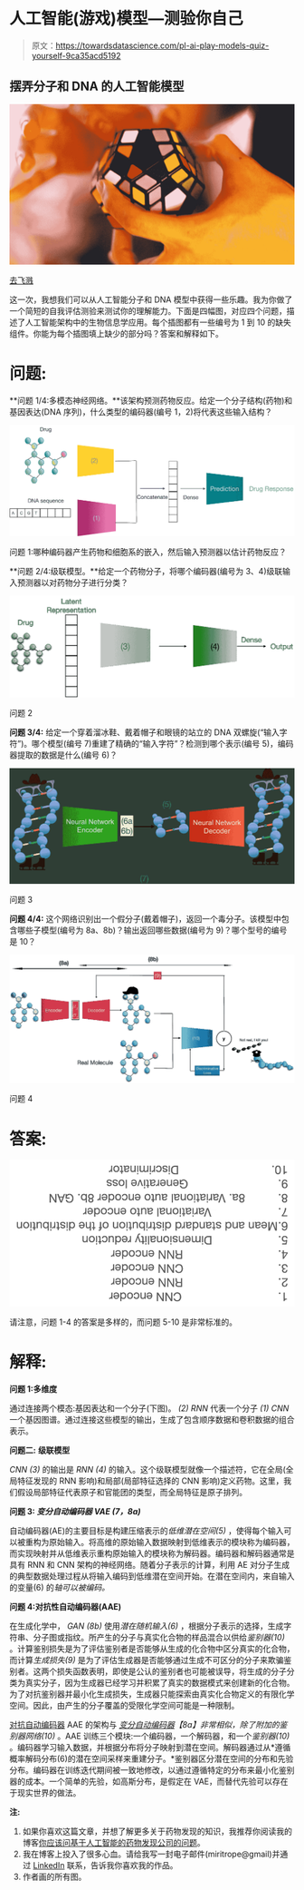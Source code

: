 # 人工智能(游戏)模型—测验你自己

> 原文：<https://towardsdatascience.com/pl-ai-play-models-quiz-yourself-9ca35acd5192>

## 摆弄分子和 DNA 的人工智能模型

![](img/711821728d10039ecaba070dd9c6a165.png)

[去飞溅](https://medium.com/u/c5555b4adb6a?source=post_page-----9ca35acd5192--------------------------------)

这一次，我想我们可以从人工智能分子和 DNA 模型中获得一些乐趣。我为你做了一个简短的自我评估测验来测试你的理解能力。下面是四幅图，对应四个问题，描述了人工智能架构中的生物信息学应用。每个插图都有一些编号为 1 到 10 的缺失组件。你能为每个插图填上缺少的部分吗？答案和解释如下。

# 问题:

**问题 1/4:多模态神经网络。**该架构预测药物反应。给定一个分子结构(药物)和基因表达(DNA 序列)，什么类型的编码器(编号 1，2)将代表这些输入结构？

![](img/b347202b6897c31033c339d6cfb90a15.png)

问题 1:哪种编码器产生药物和细胞系的嵌入，然后输入预测器以估计药物反应？

**问题 2/4:级联模型。**给定一个药物分子，将哪个编码器(编号为 3、4)级联输入预测器以对药物分子进行分类？

![](img/065aea9f70bcb12800db70c883a8985f.png)

问题 2

**问题 3/4:** 给定一个穿着溜冰鞋、戴着帽子和眼镜的站立的 DNA 双螺旋(“输入字符”)。哪个模型(编号 7)重建了精确的“输入字符”？检测到哪个表示(编号 5)，编码器提取的数据是什么(编号 6)？

![](img/fb1cd1d2e8f316a8d7e6772314b90c8e.png)

问题 3

**问题 4/4:** 这个网络识别出一个假分子(戴着帽子)，返回一个毒分子。该模型中包含哪些子模型(编号为 8a、8b)？输出返回哪些数据(编号为 9)？哪个型号的编号是 10？

![](img/dd8beb8562257a4d73438934dfd9c90c.png)

问题 4

# 答案:

![](img/e0cdf176e604d0c44bfacfa58dec4d82.png)

请注意，问题 1-4 的答案是多样的，而问题 5-10 是非常标准的。

# 解释:

**问题 1:多维度**

通过连接两个模态:基因表达和一个分子(下图)。 *(2) RNN* 代表一个分子 *(1) CNN* 一个基因图谱。通过连接这些模型的输出，生成了包含顺序数据和卷积数据的组合表示。

**问题二:** **级联模型**

*CNN (3)* 的输出是 *RNN (4)* 的输入。这个级联模型就像一个描述符，它在全局(全局特征发现的 RNN 影响)和局部(局部特征选择的 CNN 影响)定义药物。这里，我们假设局部特征代表原子和官能团的类型，而全局特征是原子排列。

**问题 3: *变分自动编码器 VAE (7，8a)***

自动编码器(AE)的主要目标是构建压缩表示的*低维潜在空间(5)* ，使得每个输入可以被重构为原始输入。将高维的原始输入数据映射到低维表示的模块称为编码器，而实现映射并从低维表示重构原始输入的模块称为解码器。编码器和解码器通常是具有 RNN 和 CNN 架构的神经网络。随着分子表示的计算，利用 AE 对分子生成的典型数据处理过程从将输入编码到低维潜在空间开始。在潜在空间内，来自输入的变量(6) 的*轴可以被编码。*

**问题 4:对抗性自动编码器(AAE)**

在生成化学中， *GAN (8b)* 使用*潜在随机输入(6)* ，根据分子表示的选择，生成字符串、分子图或指纹。所产生的分子与真实化合物的样品混合以供给*鉴别器(10)* 。计算鉴别损失是为了评估鉴别者是否能够从生成的化合物中区分真实的化合物，而计算*生成损失(9)* 是为了评估生成器是否能够通过生成不可区分的分子来欺骗鉴别者。这两个损失函数表明，即使是公认的鉴别者也可能被误导，将生成的分子分类为真实分子，因为生成器已经学习并积累了真实的数据模式来创建新的化合物。为了对抗鉴别器并最小化生成损失，生成器只能探索由真实化合物定义的有限化学空间。因此，由产生的分子覆盖的受限化学空间可能是一种限制。

[对抗自动编码器](/what-the-heck-are-vae-gans-17b86023588a) AAE 的架构与 [*变分自动编码器*](/understanding-variational-autoencoders-vaes-f70510919f73)*【8a】*非常相似，除了附加的*鉴别器网络(10)* 。AAE 训练三个模块:一个编码器，一个解码器，和一个*鉴别器(10)* 。编码器学习输入数据，并根据分布将分子映射到潜在空间。解码器通过从*遵循概率解码分布(6)的潜在空间采样来重建分子。*鉴别器区分潜在空间的分布和先验分布。编码器在训练迭代期间被一致地修改，以通过遵循特定的分布来最小化鉴别器的成本。一个简单的先验，如高斯分布，是假定在 VAE，而替代先验可以存在于现实世界的做法。

**注:**

1.  如果你喜欢这篇文章，并想了解更多关于药物发现的知识，我推荐你阅读我的博客[你应该问基于人工智能的药物发现公司的问题](/questions-you-should-ask-ai-based-drug-discovery-companies-78c5a011c915)。
2.  我在博客上投入了很多心血。请给我写一封电子邮件(miritrope@gmail)并通过 [LinkedIn](https://www.linkedin.com/in/miri-trope-916a194a/) 联系，告诉我你喜欢我的作品。
3.  作者画的所有图。